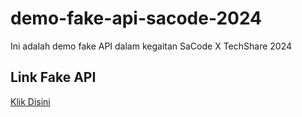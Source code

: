 # demo-fake-api-sacode-2024

Ini adalah demo fake API dalam kegaitan SaCode X TechShare 2024

## Link Fake API

<a href="https://reqres.in/api/users"><p>Klik Disini</p></a>
